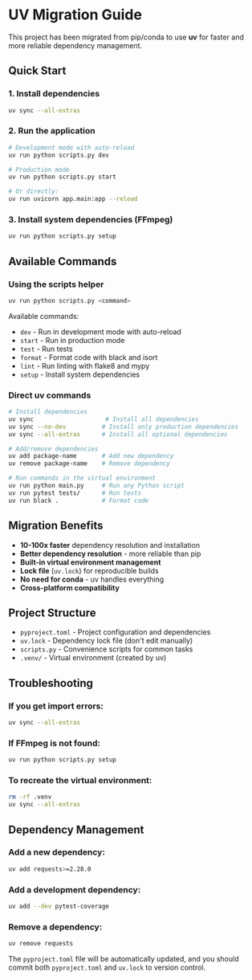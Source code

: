 # UV Migration Guide

This project has been migrated from pip/conda to use **uv** for faster and more reliable dependency management.

## Quick Start

### 1. Install dependencies
```bash
uv sync --all-extras
```

### 2. Run the application
```bash
# Development mode with auto-reload
uv run python scripts.py dev

# Production mode
uv run python scripts.py start

# Or directly:
uv run uvicorn app.main:app --reload
```

### 3. Install system dependencies (FFmpeg)
```bash
uv run python scripts.py setup
```

## Available Commands

### Using the scripts helper
```bash
uv run python scripts.py <command>
```

Available commands:
- `dev` - Run in development mode with auto-reload
- `start` - Run in production mode
- `test` - Run tests
- `format` - Format code with black and isort
- `lint` - Run linting with flake8 and mypy
- `setup` - Install system dependencies

### Direct uv commands
```bash
# Install dependencies
uv sync                    # Install all dependencies
uv sync --no-dev          # Install only production dependencies
uv sync --all-extras      # Install all optional dependencies

# Add/remove dependencies
uv add package-name       # Add new dependency
uv remove package-name    # Remove dependency

# Run commands in the virtual environment
uv run python main.py     # Run any Python script
uv run pytest tests/      # Run tests
uv run black .            # Format code
```

## Migration Benefits

- **10-100x faster** dependency resolution and installation
- **Better dependency resolution** - more reliable than pip
- **Built-in virtual environment management**
- **Lock file** (`uv.lock`) for reproducible builds
- **No need for conda** - uv handles everything
- **Cross-platform compatibility**

## Project Structure

- `pyproject.toml` - Project configuration and dependencies
- `uv.lock` - Dependency lock file (don't edit manually)
- `scripts.py` - Convenience scripts for common tasks
- `.venv/` - Virtual environment (created by uv)

## Troubleshooting

### If you get import errors:
```bash
uv sync --all-extras
```

### If FFmpeg is not found:
```bash
uv run python scripts.py setup
```

### To recreate the virtual environment:
```bash
rm -rf .venv
uv sync --all-extras
```

## Dependency Management

### Add a new dependency:
```bash
uv add requests>=2.28.0
```

### Add a development dependency:
```bash
uv add --dev pytest-coverage
```

### Remove a dependency:
```bash
uv remove requests
```

The `pyproject.toml` file will be automatically updated, and you should commit both `pyproject.toml` and `uv.lock` to version control.
